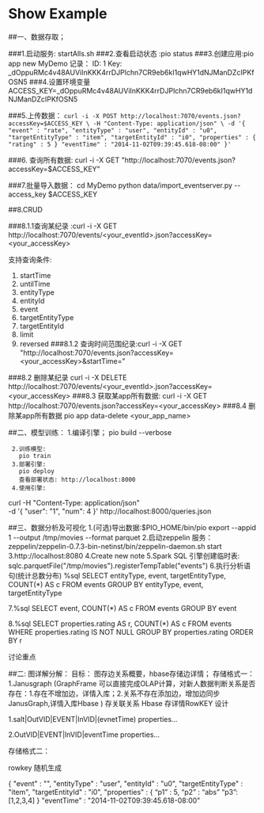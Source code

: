 
# Show Example

##一、数据存取；

###1.启动服务: startAlls.sh
###2.查看启动状态 :pio status 
###3.创建应用:pio app new MyDemo
   记录：
      ID: 1
      Key: _dOppuRMc4v48AUViInKKK4rrDJPlchn7CR9eb6kI1qwHY1dNJManDZcIPKfOSN5
###4.设置环境变量 ACCESS_KEY=_dOppuRMc4v48AUViInKKK4rrDJPlchn7CR9eb6kI1qwHY1dNJManDZcIPKfOSN5




###5.上传数据：
`curl -i -X POST http://localhost:7070/events.json?accessKey=$ACCESS_KEY \
-H "Content-Type: application/json" \
-d '{
  "event" : "rate",
  "entityType" : "user",
  "entityId" : "u0",
  "targetEntityType" : "item",
  "targetEntityId" : "i0",
  "properties" : {
    "rating" : 5
  }
  "eventTime" : "2014-11-02T09:39:45.618-08:00"
}'`

###6. 查询所有数据:
curl -i -X GET "http://localhost:7070/events.json?accessKey=$ACCESS_KEY"

###7.批量导入数据：
 cd MyDemo
python data/import_eventserver.py --access_key $ACCESS_KEY

##8.CRUD

 ###8.1.1查询某纪录 :curl -i -X GET http://localhost:7070/events/<your_eventId>.json?accessKey=<your_accessKey>

 支持查询条件:
   1. startTime
   2. untilTime
   3. entityType
   4. entityId
   5. event
   6. targetEntityType
   7. targetEntityId
   8. limit
   9. reversed
 ###8.1.2 查询时间范围纪录:curl -i -X GET "http://localhost:7070/events.json?accessKey=<your_accessKey>&startTime=<time in ISO8601 format>"
 

 ###8.2 删除某纪录
   curl -i -X DELETE http://localhost:7070/events/<your_eventId>.json?accessKey=<your_accessKey>
 ###8.3 获取某app所有数据:
   curl -i -X GET http://localhost:7070/events.json?accessKey=<your_accessKey>
 ###8.4 删除某app所有数据
    pio app data-delete <your_app_name>

##二、模型训练：
     1.编译引擎；
        pio build --verbose

     2.训练模型:
       pio train
     3.部署引擎:
       pio deploy
       查看部署状态: http://localhost:8000
     4.使用引擎:
 curl -H "Content-Type: application/json" \
-d '{ "user": "1", "num": 4 }' http://localhost:8000/queries.json
     

##三、数据分析及可视化
   1.(可选)导出数据:$PIO_HOME/bin/pio export --appid 1 --output /tmp/movies --format parquet
   2.启动zeppelin 服务：
    zeppelin/zeppelin-0.7.3-bin-netinst/bin/zeppelin-daemon.sh start
   3.http://localhost:8080
   4.Create new note
   5.Spark SQL 引擎创建临时表:
     sqlc.parquetFile("/tmp/movies").registerTempTable("events")
   6.执行分析语句(统计总数分布)
    %sql
SELECT entityType, event, targetEntityType, COUNT(*) AS c FROM events
GROUP BY entityType, event, targetEntityType
   
   7.%sql
SELECT event, COUNT(*) AS c FROM events GROUP BY event

   8.%sql
SELECT properties.rating AS r, COUNT(*) AS c FROM events
WHERE properties.rating IS NOT NULL GROUP BY properties.rating ORDER BY r


讨论重点

##二: 图详解分解：
    目标： 图存边关系概要，hbase存储边详情；
    存储格式一：
    1.Janusgraph (GraphFrame 可以直接完成OLAP计算，对新人数据判断关系是否存在：1.存在不增加边，详情入库；2.关系不存在添加边，增加边同步JanusGraph,详情入库Hbase ) 存关联关系
    Hbase 存详情RowKEY 设计

   1.salt|OutVID|EVENT|InVID|(evnetTime)    properties…

   2.OutVID|EVENT|InVID|eventTime         properties…


   存储格式二：

   rowkey 随机生成 

  {
  "event" : "",
  "entityType" : "user",
  "entityId" : "u0",
  "targetEntityType" : "item",
  "targetEntityId" : "i0",
  "properties" : {
    “p1” : 5,
    “p2” : “abs”
    “p3”:[1,2,3,4]
  }
  "eventTime" : "2014-11-02T09:39:45.618-08:00"
